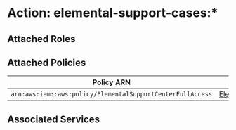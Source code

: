 # Action: elemental-support-cases:*

## Attached Roles

## Attached Policies

| Policy ARN | Policy Name |
|------------|-------------|
| `arn:aws:iam::aws:policy/ElementalSupportCenterFullAccess` | [ElementalSupportCenterFullAccess](../policies.md#elementalsupportcenterfullaccess) |

## Associated Services

